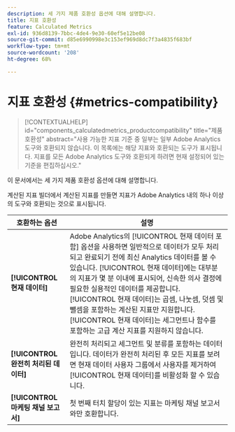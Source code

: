 ```yaml
---
description: 세 가지 제품 호환성 옵션에 대해 설명합니다.
title: 지표 호환성
feature: Calculated Metrics
exl-id: 936d8139-7bbc-4de4-9e30-60ef5e12be08
source-git-commit: d85e6990998e3c153ef969d8dc7f3a4835f683bf
workflow-type: tm+mt
source-wordcount: '208'
ht-degree: 68%

---
```


# 지표 호환성 {#metrics-compatibility}

>[!CONTEXTUALHELP]
>id="components_calculatedmetrics_productcompatibility"
>title="제품 호환성"
>abstract="사용 가능한 지표 기준 중 일부는 일부 Adobe Analytics 도구와 호환되지 않습니다. 이 목록에는 해당 지표와 호환되는 도구가 표시됩니다. 지표를 모든 Adobe Analytics 도구와 호환되게 하려면 현재 설정되어 있는 기준을 편집하십시오."

이 문서에서는 세 가지 제품 호환성 옵션에 대해 설명합니다.

계산된 지표 빌더에서 계산된 지표를 만들면 지표가 Adobe Analytics 내의 하나 이상의 도구와 호환되는 것으로 표시됩니다.


| 호환하는 옵션 | 설명 |
| --- | --- |
| **[!UICONTROL 현재 데이터]** | Adobe Analytics의 [!UICONTROL 현재 데이터 포함] 옵션을 사용하면 일반적으로 데이터가 모두 처리되고 완료되기 전에 최신 Analytics 데이터를 볼 수 있습니다. [!UICONTROL 현재 데이터]에는 대부분의 지표가 몇 분 이내에 표시되어, 신속한 의사 결정에 필요한 실용적인 데이터를 제공합니다. [!UICONTROL 현재 데이터]는 곱셈, 나눗셈, 덧셈 및 뺄셈을 포함하는 계산된 지표만 지원합니다. [!UICONTROL 현재 데이터]는 세그먼트나 함수를 포함하는 고급 계산 지표를 지원하지 않습니다. |
| **[!UICONTROL 완전히 처리된 데이터]** | 완전히 처리되고 세그먼트 및 분류를 포함하는 데이터입니다. 데이터가 완전히 처리된 후 모든 지표를 보려면 현재 데이터 사용자 그룹에서 사용자를 제거하여 [!UICONTROL 현재 데이터]를 비활성화 할 수 있습니다. |
| **[!UICONTROL 마케팅 채널 보고서]** | 첫 번째 터치 할당이 있는 지표는 마케팅 채널 보고서와만 호환합니다. |
